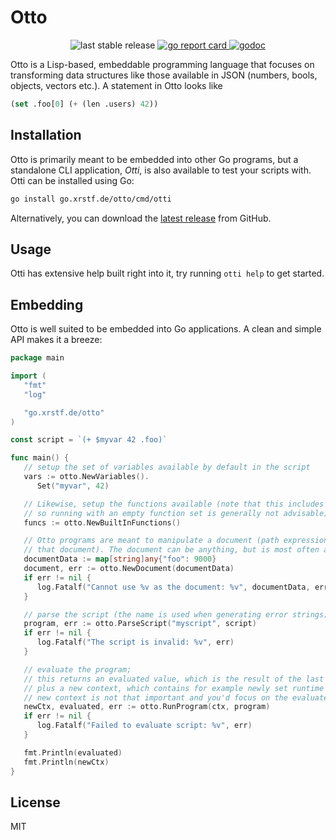 # Otto

<p align="center">
  <img src="https://img.shields.io/github/v/release/xrstf/otto" alt="last stable release">

  <a href="https://goreportcard.com/report/go.xrstf.de/otto">
    <img src="https://goreportcard.com/badge/go.xrstf.de/otto" alt="go report card">
  </a>

  <a href="https://pkg.go.dev/go.xrstf.de/otto">
    <img src="https://pkg.go.dev/badge/go.xrstf.de/otto" alt="godoc">
  </a>
</p>

Otto is a Lisp-based, embeddable programming language that focuses on transforming data structures
like those available in JSON (numbers, bools, objects, vectors etc.). A statement in Otto looks like

```lisp
(set .foo[0] (+ (len .users) 42))
```

## Installation

Otto is primarily meant to be embedded into other Go programs, but a standalone CLI application,
_Otti_, is also available to test your scripts with. Otti can be installed using Go:

```bash
go install go.xrstf.de/otto/cmd/otti
```

Alternatively, you can download the [latest release](https://github.com/xrstf/otto/releases/latest)
from GitHub.

## Usage

Otti has extensive help built right into it, try running `otti help` to get started.

## Embedding

Otto is well suited to be embedded into Go applications. A clean and simple API makes it a breeze:

```go
package main

import (
   "fmt"
   "log"

   "go.xrstf.de/otto"
)

const script = `(+ $myvar 42 .foo)`

func main() {
   // setup the set of variables available by default in the script
   vars := otto.NewVariables().
      Set("myvar", 42)

   // Likewise, setup the functions available (note that this includes functions like "if" and "and",
   // so running with an empty function set is generally not advisable).
   funcs := otto.NewBuiltInFunctions()

   // Otto programs are meant to manipulate a document (path expressions like ".foo" resolve within
   // that document). The document can be anything, but is most often a JSON object.
   documentData := map[string]any{"foo": 9000}
   document, err := otto.NewDocument(documentData)
   if err != nil {
      log.Fatalf("Cannot use %v as the document: %v", documentData, err)
   }

   // parse the script (the name is used when generating error strings)
   program, err := otto.ParseScript("myscript", script)
   if err != nil {
      log.Fatalf("The script is invalid: %v", err)
   }

   // evaluate the program;
   // this returns an evaluated value, which is the result of the last expression that was evaluated,
   // plus a new context, which contains for example newly set runtime variables; in many cases the
   // new context is not that important and you'd focus on the evaluated value.
   newCtx, evaluated, err := otto.RunProgram(ctx, program)
   if err != nil {
      log.Fatalf("Failed to evaluate script: %v", err)
   }

   fmt.Println(evaluated)
   fmt.Println(newCtx)
}
```

## License

MIT
